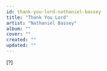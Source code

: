 ```yaml
---
id: thank-you-lord-nathaniel-bassey
title: "Thank You Lord"
artist: "Nathaniel Bassey"
album: ""
cover: ""
created: ""
updated: ""
---
```


[?]